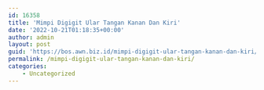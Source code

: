 ```yaml
---
id: 16358
title: 'Mimpi Digigit Ular Tangan Kanan Dan Kiri'
date: '2022-10-21T01:18:35+00:00'
author: admin
layout: post
guid: 'https://bos.awn.biz.id/mimpi-digigit-ular-tangan-kanan-dan-kiri/'
permalink: /mimpi-digigit-ular-tangan-kanan-dan-kiri/
categories:
    - Uncategorized
---
```


